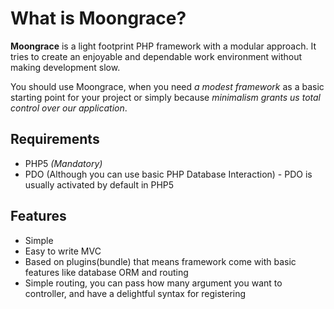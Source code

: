 What is Moongrace?
=================
**Moongrace** is a light footprint PHP framework with a modular approach. It tries to create an enjoyable and dependable work environment without making development slow.

You should use Moongrace, when you need *a modest framework* as a basic starting point for your project or simply because *minimalism grants us total control over our application*.

Requirements
------------

* PHP5 *(Mandatory)*
* PDO (Although you can use basic PHP Database Interaction) - PDO is usually activated by default in PHP5


Features
--------

* Simple
* Easy to write MVC 
* Based on plugins(bundle) 
	that means framework come with basic features like database ORM and routing
* Simple routing, you can pass how many argument you want to controller, and have a delightful syntax for registering 